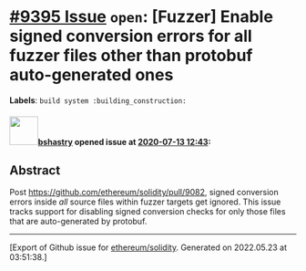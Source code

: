 # [\#9395 Issue](https://github.com/ethereum/solidity/issues/9395) `open`: [Fuzzer] Enable signed conversion errors for all fuzzer files other than protobuf auto-generated ones
**Labels**: `build system :building_construction:`


#### <img src="https://avatars.githubusercontent.com/u/2388185?v=4" width="50">[bshastry](https://github.com/bshastry) opened issue at [2020-07-13 12:43](https://github.com/ethereum/solidity/issues/9395):

## Abstract

Post https://github.com/ethereum/solidity/pull/9082, signed conversion errors inside *all* source files within fuzzer targets get ignored. This issue tracks support for disabling signed conversion checks for only those files that are auto-generated by protobuf.




-------------------------------------------------------------------------------



[Export of Github issue for [ethereum/solidity](https://github.com/ethereum/solidity). Generated on 2022.05.23 at 03:51:38.]
